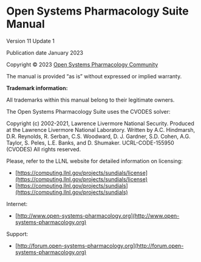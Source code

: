 # Open Systems Pharmacology Suite Manual

Version 11 Update 1

Publication date January 2023

Copyright © 2023 [Open Systems Pharmacology Community](references.md#115)

The manual is provided “as is” without expressed or implied warranty.

**Trademark information:**

All trademarks within this manual belong to their legitimate owners.

The Open Systems Pharmacology Suite uses the CVODES solver:

Copyright (c) 2002-2021, Lawrence Livermore National Security.
Produced at the Lawrence Livermore National Laboratory.
Written by A.C. Hindmarsh, D.R. Reynolds, R. Serban, C.S. Woodward, D. J. Gardner, S.D. Cohen, A.G. Taylor, S. Peles, L.E. Banks, and D. Shumaker.
UCRL-CODE-155950 (CVODES)
All rights reserved.

Please, refer to the LLNL website for detailed information on licensing:

- [https://computing.llnl.gov/projects/sundials/license](https://computing.llnl.gov/projects/sundials/license)
- [https://computing.llnl.gov/projects/sundials](https://computing.llnl.gov/projects/sundials)

Internet:

- [http://www.open-systems-pharmacology.org](http://www.open-systems-pharmacology.org)

Support:

- [http://forum.open-systems-pharmacology.org](http://forum.open-systems-pharmacology.org)

